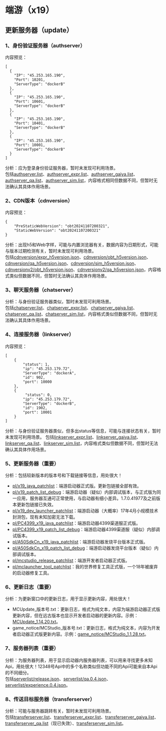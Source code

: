 # 端游（x19）
## 更新服务器（update）
### 1、身份验证服务器（authserver）
内容预览：
```
[
  {
    "IP": "45.253.165.190",
    "Port": 10201,
    "ServerType": "dockerB"
  },
  {
    "IP": "45.253.165.190",
    "Port": 10601,
    "ServerType": "dockerB"
  },
  {
    "IP": "45.253.165.190",
    "Port": 10401,
    "ServerType": "dockerB"
  },
  {
    "IP": "45.253.165.190",
    "Port": 10001,
    "ServerType": "dockerB"
  }
]
```
分析：应为登录身份验证服务器，暂时未发现可利用场景。  
包括[authserver.list](https://x19.update.netease.com/authserver.list)、[authserver_expr.list](https://x19.update.netease.com/authserver_expr.list)、[authserver_gaiya.list](https://x19.update.netease.com/authserver_gaiya.list)、[authserver_qa.list](https://x19.update.netease.com/authserver_qa.list)、[authserver_sim.list](https://x19.update.netease.com/authserver_sim.list)，内容格式相同但数据不同，但暂时无法确认其具体作用场景。
### 2、CDN版本（cdnversion）
内容预览：
```
{
    "PreStaticWebVersion": "obt20241107200321",
    "StaticWebVersion": "obt20241107200321"
}
```
分析：出现h5和Web字样，可能与内置浏览器有关，数据内容为日期形式，可能与版本过期检测有关，暂时未发现可利用场景。  
包括[cdnversion/expr_h5version.json](https://x19.update.netease.com/cdnversion/expr_h5version.json)、[cdnversion/obt_h5version.json](https://x19.update.netease.com/cdnversion/obt_h5version.json)、[cdnversion/qa_h5version.json](https://x19.update.netease.com/cdnversion/qa_h5version.json)、[cdnversion/sim_h5version.json](https://x19.update.netease.com/cdnversion/sim_h5version.json)、[cdnversionv2/obt_h5version.json](https://x19.update.netease.com/cdnversionv2/obt_h5version.json)、[cdnversionv2/qa_h5version.json](https://x19.update.netease.com/cdnversionv2/qa_h5version.json)，内容格式类似但数据不同，但暂时无法确认其具体作用场景。
### 3、聊天服务器（chatserver）
分析：与身份验证服务器类似，暂时未发现可利用场景。  
包括[chatserver.list](https://x19.update.netease.com/chatserver.list)、[chatserver_expr.list](https://x19.update.netease.com/chatserver_expr.list)、[chatserver_gaiya.list](https://x19.update.netease.com/chatserver_gaiya.list)、[chatserver_qa.list](https://x19.update.netease.com/chatserver_qa.list)、[chatserver_sim.list](https://x19.update.netease.com/chatserver_sim.list)，内容格式类似但数据不同，但暂时无法确认其具体作用场景。
### 4、连接服务器（linkserver）
内容预览：
```
[
    {
    	"status": 1,
        "ip": "45.253.179.72",
        "ServerType": "dockerA",
        "id": 902,
        "port": 10000
    },
    {
         "status": 0,
        "ip": "45.253.179.72",
        "ServerType": "dockerB",
        "id": 1902,
        "port": 10001    
    }
]
```
分析：与身份验证服务器类似，但多出status等信息，可能与连接状态有关，暂时未发现可利用场景。
包括[linkserver_expr.list](https://x19.update.netease.com/linkserver_expr.list)、[linkserver_gaiya.list](https://x19.update.netease.com/linkserver_gaiya.list)、[linkserver_qa.list](https://x19.update.netease.com/linkserver_qa.list)、[linkserver_sim.list](https://x19.update.netease.com/linkserver_sim.list)，内容格式类似但数据不同，但暂时无法确认其具体作用场景。
### 5、更新服务器（重要）
分析：包括较新版本的版本号和下载链接等信息，用处很大！  
* [pl/x19_java_patchlist](https://x19.update.netease.com/pl/x19_java_patchlist)：端游启动器正式版。更新包链接全部有效。  
* [pl/x19_patch_list_debug](https://x19.update.netease.com/pl/x19_patch_list_debug)：端游启动器（疑似）内部调试版本，与正式版为同一应用，服务器互通可正常使用，与启动器有细小差异。1.7.0.41977及之前版本更新包链接已失效。  
* [pl/x19_dev_launcher_patchlist](https://x19.update.netease.com/pl/x19_dev_launcher_patchlist)：端游启动器（大概率）17年4月小规模技术封测包，现有未知加密无法下载。  
* [pl/PC4399_x19_java_patchlist](https://x19.update.netease.com/pl/PC4399_x19_java_patchlist)：端游启动器4399渠道服正式版。  
* [pl/PC4399_x19_patch_list_debug](https://x19.update.netease.com/pl/PC4399_x19_patch_list_debug)：端游启动器4399渠道服（疑似）内部调试版本。  
* [pl/A50SdkCn_x19_java_patchlist](https://x19.update.netease.com/pl/A50SdkCn_x19_java_patchlist)：端游启动器发烧平台版本正式版。  
* [pl/A50SdkCn_x19_patch_list_debug](https://x19.update.netease.com/pl/A50SdkCn_x19_patch_list_debug)：端游启动器发烧平台版本（疑似）内部调试版本。  
* [pl/mcstudio_release_patchlist](https://x19.update.netease.com/pl/mcstudio_release_patchlist)：端游开发者启动器正式版。  
* [pl/mclauncher_tool_patchlist](https://x19.update.netease.com/pl/mclauncher_tool_patchlist)：我的世界修复工具正式版，一个18年被废弃的启动器修复工具。
### 6、更新日志（重要）
分析：为更新窗口中的更新日志，用于显示更新内容，用处很大！  
* MCUpdate_版本号.txt：更新日志，格式为纯文本，内容为端游启动器正式版更新内容，但在远古版本也显示开发者启动器的更新内容。示例：[MCUpdate_1.14.20.txt](https://x19.update.netease.com/MCUpdate_1.14.20.txt)。
* game_notice/MCStudio_版本号.txt：更新日志，格式为纯文本，内容为开发者启动器正式版更新内容。示例：[game_notice/MCStudio_1.1.28.txt](https://x19.update.netease.com/game_notice/MCStudio_1.1.28.txt)。
### 7、服务器列表（重要）
分析：为服务器列表，用于显示启动器内服务器列表，可以用来寻找更多未知Api，用处很大！12348号Api中的多个名称类似但功能不同的Api可能来自本Api的不同细分。  
包括[serverlist/release.json](https://x19.update.netease.com/serverlist/release.json)、[serverlist/qa.0.4.json](https://x19.update.netease.com/serverlist/qa.0.4.json)、[serverlist/experience.0.4.json](https://x19.update.netease.com/serverlist/experience.0.4.json)。
### 8、传送目标服务器（transferserver）
分析：可能与服务器跳转有关，暂时未发现可利用场景。  
包括[transferserver.list](https://x19.update.netease.com/transferserver.list)、[transferserver_expr.list](https://x19.update.netease.com/transferserver_expr.list)、[transferserver_gaiya.list](https://x19.update.netease.com/transferserver_gaiya.list)、[transferserver_qa.list](https://x19.update.netease.com/transferserver_qa.list)（现已失效）、[transferserver_sim.list](https://x19.update.netease.com/transferserver_sim.list)。
